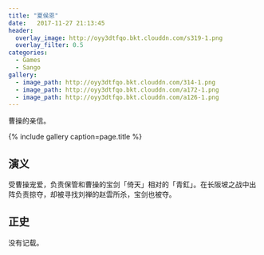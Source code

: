 ```yaml
---
title: "夏侯恩"
date:   2017-11-27 21:13:45
header:
  overlay_image: http://oyy3dtfqo.bkt.clouddn.com/s319-1.png
  overlay_filter: 0.5
categories:
  - Games
  - Sango
gallery:
  - image_path: http://oyy3dtfqo.bkt.clouddn.com/314-1.png
  - image_path: http://oyy3dtfqo.bkt.clouddn.com/a172-1.png
  - image_path: http://oyy3dtfqo.bkt.clouddn.com/a126-1.png
---
```


曹操的亲信。

{% include gallery caption=page.title %}

## 演义

受曹操宠爱，负责保管和曹操的宝剑「倚天」相对的「青釭」。在长阪坡之战中出阵负责掠夺，却被寻找刘禅的赵雲所杀，宝剑也被夺。

## 正史

没有记载。